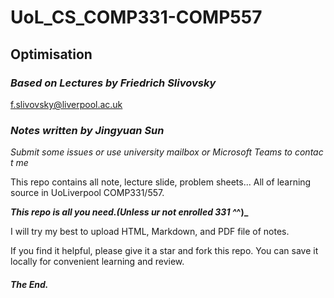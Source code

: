 # UoL_CS_COMP331-COMP557

## Optimisation

### $Based\ on\ Lectures\ by\ Friedrich\ Slivovsky$

f.slivovsky@liverpool.ac.uk

### $Notes\ written\ by\ Jingyuan\ Sun$
$Submit\ some\ issues\ or\ use\ university\ mailbox\ or\ Microsoft\ Teams\ to\ contact\ me$

This repo contains all note, lecture slide, problem sheets... All of learning source in UoLiverpool COMP331/557.

**_This repo is all you need.(Unless ur not enrolled 331 ^_^)_**

I will try my best to upload HTML, Markdown, and PDF file of notes.

If you find it helpful, please give it a star and fork this repo. You can save it locally for convenient learning and review.








##### $The\ End.$
